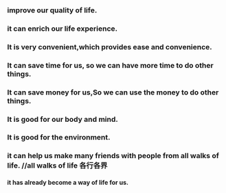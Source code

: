 <!--
 * @Author: zhangkangbin
 * @Date: 2022-09-25 10:56:10
 * @LastEditors: zhangkangbin
 * @LastEditTime: 2022-09-25 11:38:29
 * @FilePath: \C_Study\1English\sentence.md
 * @Description: 
-->
### improve our quality of life.
### it can enrich our life experience.

### It is very convenient,which provides ease and convenience.

### It can save time for us, so we can have more time to do other things.

### It can save money for us,So  we can use the money to do other things.

### It is good for our body and mind.
### It is good for the environment.

### it can help us make many friends with people from all walks of life. //all walks of life 各行各界


#### it has already become a way of life for us.

### 
